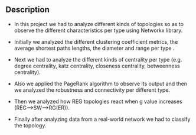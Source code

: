 ## Description
- In this project we had to analyze different kinds of topologies so as to observe the different characteristics per type using Networkx library. 

- Initially we analyzed the different clustering coefficient metrics, the average shortest paths lengths, the diameter and range per type . 

- Next we had to analyze the different kinds of centrality per type (e.g. degree centrality, katz centrality, closeness centrality, betweenness centrality). 

- Also we applied the PageRank algorithm to observe its output and then we analyzed the robustness and connectivity per different type. 

- Then we analyzed how REG topologies react when g value increases (REG-->SW-->RG(ER)). 

- Finally after analyzing data from a real-world network we had to classify the topology.
